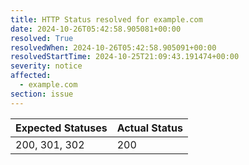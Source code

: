 ```yaml
---
title: HTTP Status resolved for example.com
date: 2024-10-26T05:42:58.905081+00:00
resolved: True
resolvedWhen: 2024-10-26T05:42:58.905091+00:00
resolvedStartTime: 2024-10-25T21:09:43.191474+00:00
severity: notice
affected:
  - example.com
section: issue
---
```


| Expected Statuses | Actual Status  |
|-------------------|----------------|
| 200, 301, 302 | 200 |
